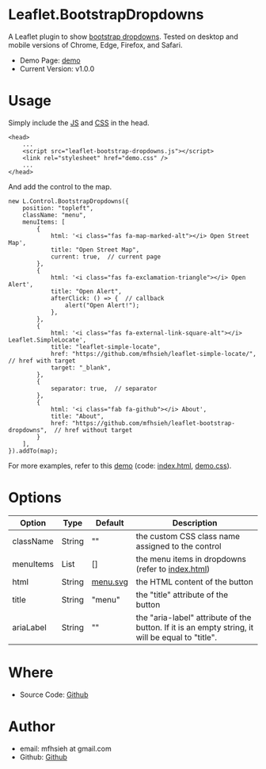 Leaflet.BootstrapDropdowns
=

A Leaflet plugin to show [bootstrap dropdowns](https://getbootstrap.com/docs/5.3/components/dropdowns/). Tested on desktop and mobile versions of Chrome, Edge, Firefox, and Safari.

* Demo Page: [demo](https://mfhsieh.github.io/leaflet-bootstrap-dropdowns/) 
* Current Version: v1.0.0

# Usage

Simply include the [JS](https://github.com/mfhsieh/leaflet-bootstrap-dropdowns/blob/main/src/leaflet-bootstrap-dropdowns.js) and [CSS](https://github.com/mfhsieh/leaflet-bootstrap-dropdowns/blob/main/examples/demo.css) in the head.

```
<head>
    ...
    <script src="leaflet-bootstrap-dropdowns.js"></script>
    <link rel="stylesheet" href="demo.css" />
    ...
</head>
```

And add the control to the map.

```
new L.Control.BootstrapDropdowns({
    position: "topleft",
    className: "menu",
    menuItems: [
        {
            html: '<i class="fas fa-map-marked-alt"></i> Open Street Map',
            title: "Open Street Map",
            current: true,  // current page
        },
        {
            html: '<i class="fas fa-exclamation-triangle"></i> Open Alert',
            title: "Open Alert",
            afterClick: () => {  // callback
                alert("Open Alert!");
            },
        },
        {
            html: '<i class="fas fa-external-link-square-alt"></i> Leaflet.SimpleLocate',
            title: "leaflet-simple-locate",
            href: "https://github.com/mfhsieh/leaflet-simple-locate/",  // href with target
            target: "_blank",
        },
        {
            separator: true,  // separator
        },
        {
            html: '<i class="fab fa-github"></i> About',
            title: "About",
            href: "https://github.com/mfhsieh/leaflet-bootstrap-dropdowns",  // href without target
        }
    ],
}).addTo(map);
```

For more examples, refer to this [demo](https://mfhsieh.github.io/leaflet-bootstrap-dropdowns/) (code: [index.html](https://github.com/mfhsieh/leaflet-bootstrap-dropdowns/blob/main/index.html), [demo.css](https://github.com/mfhsieh/leaflet-bootstrap-dropdowns/blob/main/examples/demo.css)).


# Options

| Option    | Type   | Default                                                                                      | Description                                                                                                                     |
| --------- | ------ | -------------------------------------------------------------------------------------------- | ------------------------------------------------------------------------------------------------------------------------------- |
| className | String | ""                                                                                           | the custom CSS class name assigned to the control                                                                               |
| menuItems | List   | []                                                                                           | the menu items in dropdowns (refer to [index.html](https://github.com/mfhsieh/leaflet-bootstrap-dropdowns/blob/main/index.html)) |
| html      | String | [menu.svg](https://github.com/mfhsieh/leaflet-bootstrap-dropdowns/blob/main/images/menu.svg) | the HTML content of the button                                                                                                 |
| title     | String | "menu"                                                                                       | the "title" attribute of the button                                                                                              |
| ariaLabel | String | ""                                                                                           | the "aria-label" attribute of the button. If it is an empty string, it will be equal to "title".                           |

# Where

* Source Code: [Github](https://github.com/mfhsieh/leaflet-bootstrap-dropdowns)

# Author

* email: mfhsieh at gmail.com
* Github: [Github](https://github.com/mfhsieh/)
